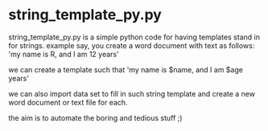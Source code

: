 # string_template_py.py
string_template_py.py is a simple python code for having templates stand in for strings.
example say, you create a word document with text as follows:
'my name is R, and I am 12 years'

we can create a template such that
'my name is $name, and I am $age years'

we can also import data set to fill in such string template and create a new word document or text file for each.

the aim is to automate the boring and tedious stuff ;)
